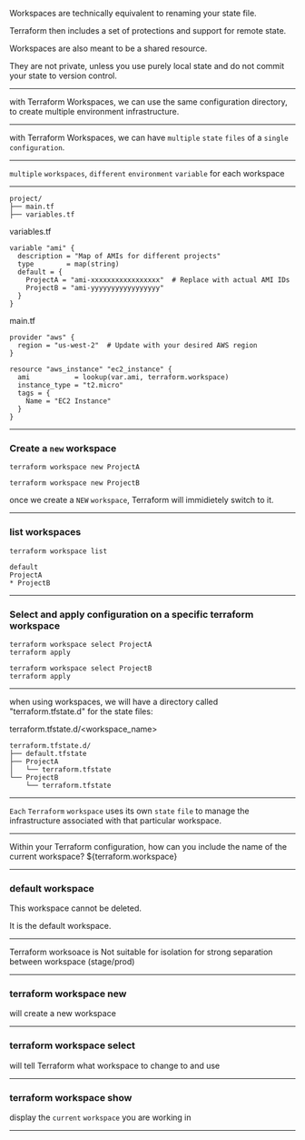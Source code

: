 




Workspaces are technically equivalent to renaming your state file.

Terraform then includes a set of protections and support for remote state.

Workspaces are also meant to be a shared resource.

They are not private, unless you use purely local state and do not commit your state to version control.



__________________________________________________________________________________________





with Terraform Workspaces, we can use the same configuration directory, to create multiple environment infrastructure.



__________________________________________________________________________________________




with Terraform Workspaces, we can have `multiple` `state` `files` of a `single` `configuration`.



__________________________________________________________________________________________

`multiple` `workspaces`, `different` `environment` `variable` for each workspace

__________________________________________________________________________________________






```hcl
project/
├── main.tf
├── variables.tf
```





variables.tf

```hcl
variable "ami" {
  description = "Map of AMIs for different projects"
  type        = map(string)
  default = {
    ProjectA = "ami-xxxxxxxxxxxxxxxxx"  # Replace with actual AMI IDs
    ProjectB = "ami-yyyyyyyyyyyyyyyyy"
  }
}
```


main.tf

```hcl
provider "aws" {
  region = "us-west-2"  # Update with your desired AWS region
}

resource "aws_instance" "ec2_instance" {
  ami           = lookup(var.ami, terraform.workspace)
  instance_type = "t2.micro"
  tags = {
    Name = "EC2 Instance"
  }
}
```



__________________________________________________________________________________________




### Create a `new` workspace


```hcl
terraform workspace new ProjectA
```


```hcl
terraform workspace new ProjectB
```

once we create a `NEW` `workspace`, Terraform will immidietely switch to it.


__________________________________________________________________________________________



### list workspaces


```hcl
terraform workspace list

default
ProjectA
* ProjectB

```



__________________________________________________________________________________________



### Select and apply configuration on a specific terraform workspace


```hcl
terraform workspace select ProjectA
terraform apply
```



```hcl
terraform workspace select ProjectB
terraform apply
```



__________________________________________________________________________________________




when using workspaces, we will have a directory called "terraform.tfstate.d" for the state files:

terraform.tfstate.d/<workspace_name>

```hcl
terraform.tfstate.d/
├── default.tfstate
├── ProjectA
│   └── terraform.tfstate
└── ProjectB
    └── terraform.tfstate
```



__________________________________________________________________________________________




`Each` `Terraform` `workspace` uses its own `state` `file` to manage the infrastructure associated with that particular workspace.



__________________________________________________________________________________________





Within your Terraform configuration, how can you include the name of the current workspace?    ${terraform.workspace}



__________________________________________________________________________________________



### default workspace


This workspace cannot be deleted.

It is the default workspace.


__________________________________________________________________________________________




Terraform worksoace is Not suitable for isolation for strong separation between workspace (stage/prod)



__________________________________________________________________________________________


### terraform workspace new

will create a new workspace



__________________________________________________________________________________________


### terraform workspace select

will tell Terraform what workspace to change to and use


__________________________________________________________________________________________



### terraform workspace show

display the `current` `workspace` you are working in


__________________________________________________________________________________________



